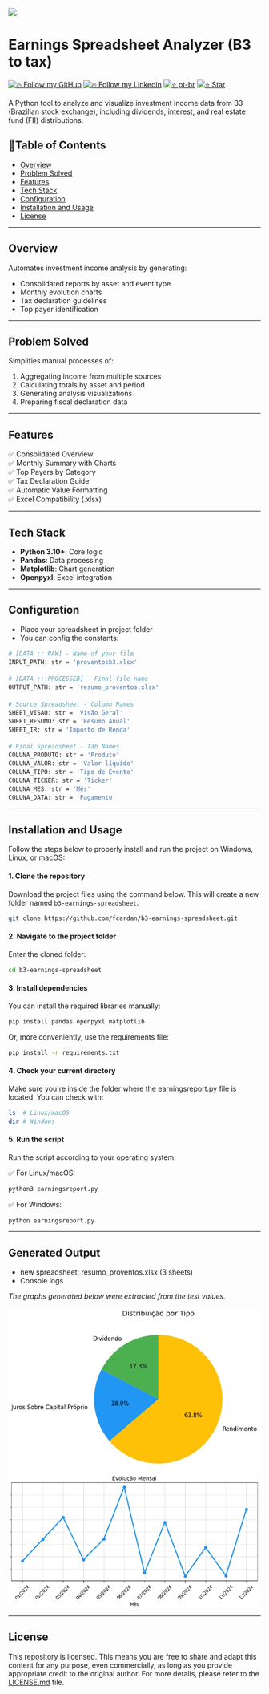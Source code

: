![.](https://encrypted-tbn0.gstatic.com/images?q=tbn:ANd9GcRyjrF64yMg2p0HUJFMxWJYRgvSwQweHVajqg&s)

# Earnings Spreadsheet Analyzer (B3 to tax)

[![🔥 Follow my GitHub](https://img.shields.io/badge/👉🏼-GitHub-white)](https://www.github.com/fcardan)
[![🔥 Follow my Linkedin](https://img.shields.io/badge/👉🏼-Linkedin-blue)](https://www.linkedin.com/in/fcardan)
[![⭐ pt-br](https://img.shields.io/badge/👉🏼-PtBr-green)](https://github.com/fcardan/b3-earnings-spreadsheet/blob/main/README-ptbr.md)
[![⭐ Star](https://img.shields.io/github/stars/fcardan/b3-earnings-spreadsheet)](https://github.com/fcardan/b3-earnings-spreadsheet)

A Python tool to analyze and visualize investment income data from B3 (Brazilian stock exchange), including dividends, interest, and real estate fund (FII) distributions.

## 🔹Table of Contents
- [Overview](#overview)
- [Problem Solved](#problem-solved)
- [Features](#features)
- [Tech Stack](#tech-stack)
- [Configuration](#configuration)
- [Installation and Usage](#installation-and-usage)
- [License](#license)

---

## Overview
Automates investment income analysis by generating:
- Consolidated reports by asset and event type
- Monthly evolution charts
- Tax declaration guidelines
- Top payer identification

---

## Problem Solved
Simplifies manual processes of:
1. Aggregating income from multiple sources
2. Calculating totals by asset and period
3. Generating analysis visualizations
4. Preparing fiscal declaration data

---

## Features
✅ Consolidated Overview  
✅ Monthly Summary with Charts  
✅ Top Payers by Category  
✅ Tax Declaration Guide  
✅ Automatic Value Formatting  
✅ Excel Compatibility (.xlsx)

---

## Tech Stack
- **Python 3.10+**: Core logic
- **Pandas**: Data processing
- **Matplotlib**: Chart generation
- **Openpyxl**: Excel integration

---

## Configuration
- Place your spreadsheet in project folder
- You can config the constants:
```bash
# [DATA :: RAW] - Name of your file
INPUT_PATH: str = 'proventosb3.xlsx'

# [DATA :: PROCESSED] - Final file name
OUTPUT_PATH: str = 'resumo_proventos.xlsx'

# Source Spreadsheet - Column Names
SHEET_VISAO: str = 'Visão Geral'
SHEET_RESUMO: str = 'Resumo Anual'
SHEET_IR: str = 'Imposto de Renda'

# Final Spreadsheet - Tab Names
COLUNA_PRODUTO: str = 'Produto'
COLUNA_VALOR: str = 'Valor líquido'
COLUNA_TIPO: str = 'Tipo de Evento'
COLUNA_TICKER: str = 'Ticker'
COLUNA_MES: str = 'Mês'
COLUNA_DATA: str = 'Pagamento'
```

---

## Installation and Usage

Follow the steps below to properly install and run the project on Windows, Linux, or macOS:

#### 1. Clone the repository

Download the project files using the command below. This will create a new folder named `b3-earnings-spreadsheet`.

```bash
git clone https://github.com/fcardan/b3-earnings-spreadsheet.git
```

#### 2. Navigate to the project folder
Enter the cloned folder:

```bash
cd b3-earnings-spreadsheet
```

#### 3. Install dependencies
You can install the required libraries manually:

```bash
pip install pandas openpyxl matplotlib
```

Or, more conveniently, use the requirements file:

```bash
pip install -r requirements.txt
```

#### 4. Check your current directory
Make sure you're inside the folder where the earningsreport.py file is located. You can check with:

```bash
ls  # Linux/macOS
dir # Windows
```
#### 5. Run the script
Run the script according to your operating system:

✅ For Linux/macOS:

```bash
python3 earningsreport.py
```

✅ For Windows:

```bash
python earningsreport.py
```

---

## Generated Output
- new spreadsheet: resumo_proventos.xlsx (3 sheets)
- Console logs

_The graphs generated below were extracted from the test values._

![pie-chart](https://github.com/fcardan/b3-earnings-spreadsheet/blob/main/earningreport-dt.jpg)
![ev-chart](https://github.com/fcardan/b3-earnings-spreadsheet/blob/main/earningreport-link.jpg)

---

## License
This repository is licensed. This means you are free to share and adapt this content for any purpose, even commercially, as long as you provide appropriate credit to the original author. For more details, please refer to the [LICENSE.md](https://github.com/fcardan/b3-earnings-spreadsheet/blob/main/LICENSE.md) file.
